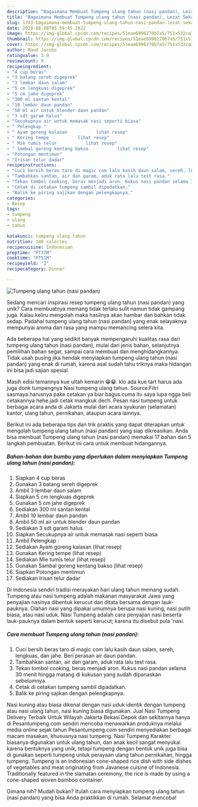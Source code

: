 ```yaml
---
description: "Bagaimana Membuat Tumpeng ulang tahun (nasi pandan), Lezat Sekali"
title: "Bagaimana Membuat Tumpeng ulang tahun (nasi pandan), Lezat Sekali"
slug: 1743-bagaimana-membuat-tumpeng-ulang-tahun-nasi-pandan-lezat-sekali
date: 2020-08-08T05:59:45.282Z
image: https://img-global.cpcdn.com/recipes/51eae6996270b7a5/751x532cq70/tumpeng-ulang-tahun-nasi-pandan-foto-resep-utama.jpg
thumbnail: https://img-global.cpcdn.com/recipes/51eae6996270b7a5/751x532cq70/tumpeng-ulang-tahun-nasi-pandan-foto-resep-utama.jpg
cover: https://img-global.cpcdn.com/recipes/51eae6996270b7a5/751x532cq70/tumpeng-ulang-tahun-nasi-pandan-foto-resep-utama.jpg
author: Maud Jacobs
ratingvalue: 3.9
reviewcount: 9
recipeingredient:
- "4 cup beras"
- "3 batang sereh digeprek"
- "3 lembar daun salam"
- "5 cm lengkuas digeprek"
- "5 cm jahe digeprek"
- "300 ml santan kental"
- "10 lembar daun pandan"
- "50 ml air untuk blender daun pandan"
- "3 sdt garam halus"
- "Secukupnya air untuk memasak nasi seperti biasa"
- " Pelengkap "
- " Ayam goreng kalasan           lihat resep"
- " Kering tempe           lihat resep"
- " Mie tumis telur           lihat resep"
- " Sambal goreng kentang bakso           lihat resep"
- "Potongan mentimun"
- "Irisan telur dadar"
recipeinstructions:
- "Cuci bersih beras taro di magic com lalu kasih daun salam, sereh, lengkuas, dan jahe. Beri perasan air daun pandan."
- "Tambahkan santan, air dan garam, aduk rata lalu test rasa."
- "Tekan tombol cooking, beras menjadi aron. Kukus nasi pandan selama 30 menit hingga matang di kukusan yang sudah dipanaskan sebelumnya."
- "Cetak di cetakan tumpeng sambil dipadatkan."
- "Balik ke piring sajikan dengan pelengkapnya."
categories:
- Resep
tags:
- tumpeng
- ulang
- tahun

katakunci: tumpeng ulang tahun 
nutrition: 140 calories
recipecuisine: Indonesian
preptime: "PT37M"
cooktime: "PT51M"
recipeyield: "2"
recipecategory: Dinner

---
```



![Tumpeng ulang tahun (nasi pandan)](https://img-global.cpcdn.com/recipes/51eae6996270b7a5/751x532cq70/tumpeng-ulang-tahun-nasi-pandan-foto-resep-utama.jpg)

Sedang mencari inspirasi resep tumpeng ulang tahun (nasi pandan) yang unik? Cara membuatnya memang tidak terlalu sulit namun tidak gampang juga. Kalau keliru mengolah maka hasilnya akan hambar dan bahkan tidak sedap. Padahal tumpeng ulang tahun (nasi pandan) yang enak selayaknya mempunyai aroma dan rasa yang mampu memancing selera kita.

Ada beberapa hal yang sedikit banyak mempengaruhi kualitas rasa dari tumpeng ulang tahun (nasi pandan), mulai dari jenis bahan, selanjutnya pemilihan bahan segar, sampai cara membuat dan menghidangkannya. Tidak usah pusing jika hendak menyiapkan tumpeng ulang tahun (nasi pandan) yang enak di rumah, karena asal sudah tahu triknya maka hidangan ini bisa jadi sajian spesial.

Masih edisi temannya kue ultah kemarin 😁😁. klo ada kue tart harus ada juga donk tumpengnya Nasi tumpeng ulang tahun. Source:Fitri sasmaya.harusnya pake cetakan ya biar bagus.cuma itu saya lupa ngga beli cetakannya hehe.jadi cetak mangkuk dech. Pesan nasi tumpeng untuk berbagai acara anda di Jakarta mulai dari acara syukuran (selamatan) kantor, ulang tahun, pernikahan, ataupun acara lainnya.


Berikut ini ada beberapa tips dan trik praktis yang dapat diterapkan untuk mengolah tumpeng ulang tahun (nasi pandan) yang siap dikreasikan. Anda bisa membuat Tumpeng ulang tahun (nasi pandan) memakai 17 bahan dan 5 langkah pembuatan. Berikut ini cara untuk membuat hidangannya.

<!--inarticleads1-->

##### Bahan-bahan dan bumbu yang diperlukan dalam menyiapkan Tumpeng ulang tahun (nasi pandan):

1. Siapkan 4 cup beras
1. Gunakan 3 batang sereh digeprek
1. Ambil 3 lembar daun salam
1. Siapkan 5 cm lengkuas digeprek
1. Gunakan 5 cm jahe digeprek
1. Sediakan 300 ml santan kental
1. Ambil 10 lembar daun pandan
1. Ambil 50 ml air untuk blender daun pandan
1. Sediakan 3 sdt garam halus
1. Siapkan Secukupnya air untuk memasak nasi seperti biasa
1. Ambil  Pelengkap :
1. Sediakan  Ayam goreng kalasan           (lihat resep)
1. Gunakan  Kering tempe           (lihat resep)
1. Sediakan  Mie tumis telur           (lihat resep)
1. Gunakan  Sambal goreng kentang bakso           (lihat resep)
1. Siapkan Potongan mentimun
1. Sediakan Irisan telur dadar


Di Indonesia sendiri tradisi merayakan hari ulang tahun memang sudah. Tumpeng atau nasi tumpeng adalah makanan masyarakat Jawa yang penyajian nasinya dibentuk kerucut dan ditata bersama dengan lauk-pauknya. Olahan nasi yang dipakai umumnya berupa nasi kuning, nasi putih biasa, atau nasi uduk. Nasi Tumpeng adalah cara penyajian nasi beserta lauk-pauknya dalam bentuk seperti kerucut; karena itu disebut pula &#39;nasi. 

<!--inarticleads2-->

##### Cara membuat Tumpeng ulang tahun (nasi pandan):

1. Cuci bersih beras taro di magic com lalu kasih daun salam, sereh, lengkuas, dan jahe. Beri perasan air daun pandan.
1. Tambahkan santan, air dan garam, aduk rata lalu test rasa.
1. Tekan tombol cooking, beras menjadi aron. Kukus nasi pandan selama 30 menit hingga matang di kukusan yang sudah dipanaskan sebelumnya.
1. Cetak di cetakan tumpeng sambil dipadatkan.
1. Balik ke piring sajikan dengan pelengkapnya.


Nasi kuning atau biasa dikenal dengan nasi uduk identik dengan tumpeng atau nasi ulang tahun, nasi kuning biasa digunakan. Jual Nasi Tumpeng Delivery Terbaik Untuk Wilayah Jakarta Bekasi Depok dan sekitarnya hanya di Pesantumpeng.com sendiri mencoba menawarkan produknya melalui media online sejak tahun Pesantumpeng.com sendiri menyediakan berbagai macam masakan, khususnya nasi tumpeng. Nasi Tumpeng Karakter biasanya digunakan untuk ulang tahun, dan anak kecil sangat menyukai karena bentuknya yang unik, tetapi tumpeng dengan bentuk unik juga bisa di gunakan seperti tumpeng untuk perayaan ulang tahun pernikahan, hingga tumpeng. Tumpeng is an Indonesian cone-shaped rice dish with side dishes of vegetables and meat originating from Javanese cuisine of Indonesia. Traditionally featured in the slamatan ceremony, the rice is made by using a cone-shaped woven bamboo container. 

Gimana nih? Mudah bukan? Itulah cara menyiapkan tumpeng ulang tahun (nasi pandan) yang bisa Anda praktikkan di rumah. Selamat mencoba!
